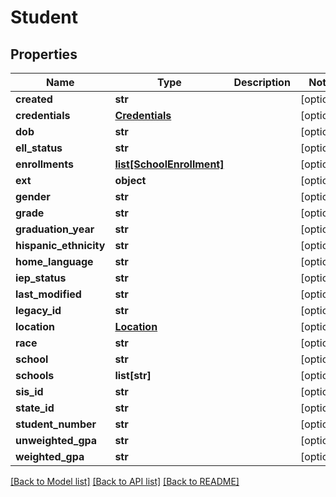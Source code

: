 # Student

## Properties
Name | Type | Description | Notes
------------ | ------------- | ------------- | -------------
**created** | **str** |  | [optional] 
**credentials** | [**Credentials**](Credentials.md) |  | [optional] 
**dob** | **str** |  | [optional] 
**ell_status** | **str** |  | [optional] 
**enrollments** | [**list[SchoolEnrollment]**](SchoolEnrollment.md) |  | [optional] 
**ext** | **object** |  | [optional] 
**gender** | **str** |  | [optional] 
**grade** | **str** |  | [optional] 
**graduation_year** | **str** |  | [optional] 
**hispanic_ethnicity** | **str** |  | [optional] 
**home_language** | **str** |  | [optional] 
**iep_status** | **str** |  | [optional] 
**last_modified** | **str** |  | [optional] 
**legacy_id** | **str** |  | [optional] 
**location** | [**Location**](Location.md) |  | [optional] 
**race** | **str** |  | [optional] 
**school** | **str** |  | [optional] 
**schools** | **list[str]** |  | [optional] 
**sis_id** | **str** |  | [optional] 
**state_id** | **str** |  | [optional] 
**student_number** | **str** |  | [optional] 
**unweighted_gpa** | **str** |  | [optional] 
**weighted_gpa** | **str** |  | [optional] 

[[Back to Model list]](../README.md#documentation-for-models) [[Back to API list]](../README.md#documentation-for-api-endpoints) [[Back to README]](../README.md)

